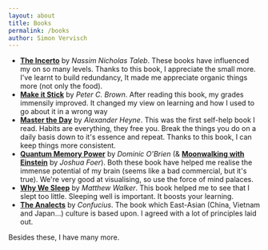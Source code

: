 ```yaml
---
layout: about
title: Books
permalink: /books
author: Simon Vervisch
---
```


* [**The Incerto**](https://www.goodreads.com/series/164555-incerto) by *Nassim Nicholas Taleb*. These books have influenced my on so many levels. Thanks to this book, I appreciate the small more. I've learnt to build redundancy, It made me appreciate organic things more (not only the food).
* [**Make it Stick**](https://www.amazon.com/Make-Stick-Science-Successful-Learning/dp/0674729013) by *Peter C. Brown*. After reading this book, my grades immensily improved. It changed my view on learning and how I used to go about it in a wrong way
* [**Master the Day**](https://www.amazon.com/Master-Day-Better-Power-Habits-ebook/dp/B011HNR91Q) by *Alexander Heyne*. This was the first self-help book I read. Habits are everything, they free you. Break the things you do on a daily basis down to it's essence and repeat. Thanks to this book, I can keep things more consistent.
* [**Quantum Memory Power**](https://www.goodreads.com/book/show/245827.Quantum_Memory_Power) by *Dominic O'Brien* (& [**Moonwalking with Einstein**](https://en.wikipedia.org/wiki/Moonwalking_with_Einstein) by *Joshua Foer*). Both these book have helped me realise the immense potential of my brain (seems like a bad commercial, but it's true). We're very good at visualising, so use the force of mind palaces.
* [**Why We Sleep**](https://en.wikipedia.org/wiki/Why_We_Sleep) by *Matthew Walker*. This book helped me to see that I slept too little. Sleeping well is important. It boosts your learning.
* [**The Analects**](https://en.wikipedia.org/wiki/Analects) by *Confucius*. The book which East-Asian (China, Vietnam and Japan...) culture is based upon. I agreed with a lot of principles laid out. 

Besides these, I have many more. 
